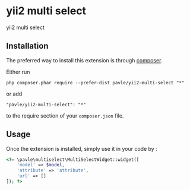 yii2 multi select
=================
yii2 multi select

Installation
------------

The preferred way to install this extension is through [composer](http://getcomposer.org/download/).

Either run

```
php composer.phar require --prefer-dist pavle/yii2-multi-select "*"
```

or add

```
"pavle/yii2-multi-select": "*"
```

to the require section of your `composer.json` file.


Usage
-----

Once the extension is installed, simply use it in your code by  :

```php
<?= \pavle\multiselect\MultiSelectWidget::widget([
    'model' => $model,
    'attribute' => 'attribute',
    'url' => []
]); ?>
```